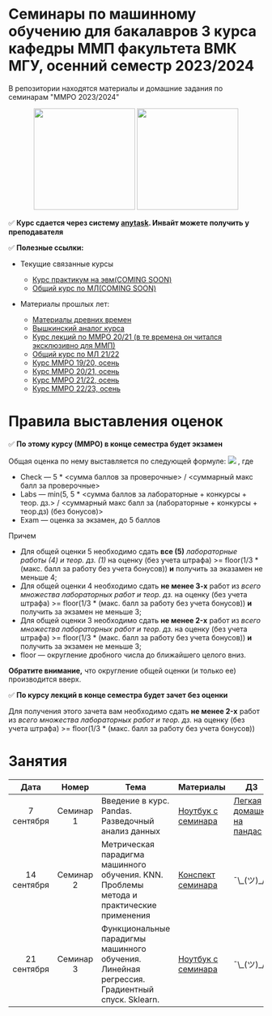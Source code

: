 # Семинары по машинному обучению для бакалавров 3 курса кафедры ММП факультета ВМК МГУ, осенний семестр 2023/2024
В репозитории находятся материалы и домашние задания по семинарам "ММРО 2023/2024"

<p align="center">
<img src="http://funzoo.ru/uploads/posts/2009-11/1258648863_tn.jpg" height=200pt> <img src="https://github.com/mmp-mmro-team/mmp_mmro_fall_2021/blob/main/trash/kernel_trick.jpg" height=200pt>
</p>

:white_check_mark: **Курс сдается через систему [anytask]([ДОБАВИТЬ](https://anytask.org/)). Инвайт можете получить у преподавателя**


:white_check_mark: **Полезные ссылки:**

* Текущие связанные курсы
    * [Курс практикум на эвм(COMING SOON)]()
    * [Общий курс по МЛ(COMING SOON)]()

* Материалы прошлых лет:
  * [Материалы древних времен](https://github.com/esokolov/ml-course-msu)
  * [Вышкинский аналог курса](https://github.com/esokolov/ml-course-hse)
  * [Курс лекций по ММРО 20/21 (в те времена он читался эксклюзивно для ММП)](http://www.machinelearning.ru/wiki/index.php?title=%D0%9C%D0%B0%D1%82%D0%B5%D0%BC%D0%B0%D1%82%D0%B8%D1%87%D0%B5%D1%81%D0%BA%D0%B8%D0%B5_%D0%BC%D0%B5%D1%82%D0%BE%D0%B4%D1%8B_%D1%80%D0%B0%D1%81%D0%BF%D0%BE%D0%B7%D0%BD%D0%B0%D0%B2%D0%B0%D0%BD%D0%B8%D1%8F_%D0%BE%D0%B1%D1%80%D0%B0%D0%B7%D0%BE%D0%B2_%28%D0%BA%D1%83%D1%80%D1%81_%D0%BB%D0%B5%D0%BA%D1%86%D0%B8%D0%B9%2C_%D0%92.%D0%92.%D0%9A%D0%B8%D1%82%D0%BE%D0%B2%29)
  * [Общий курс по МЛ 21/22](https://github.com/MSU-ML-COURSE/ML-COURSE-21-22)
  * [Курс ММРО 19/20, осень](https://github.com/mmp-mmro-team/mmp_mmro_fall_2019)
  * [Курс ММРО 20/21, осень](https://github.com/mmp-mmro-team/mmp_mmro_fall_2020)
  * [Курс ММРО 21/22, осень](https://github.com/mmp-mmro-team/mmp_mmro_fall_2021)
  * [Курс ММРО 22/23, осень](https://github.com/mmp-mmro-team/mmp_mmro_fall_2022)
# Правила выставления оценок

:white_check_mark: **По этому курсу (ММРО) в конце семестра будет экзамен**

Общая оценка по нему выставляется по следующей формуле:
![](https://github.com/mmp-mmro-team/mmp_mmro_fall_2021/blob/main/trash/formula.png)
, где 

* Check — 5 * <сумма баллов за проверочные> / <суммарный макс балл за проверочные>
* Labs — min(5, 5 * <сумма баллов за лабораторные + конкурсы + теор. дз.> / <суммарный макс балл за (лабораторные + конкурсы + теор.дз) (без бонусов)>
* Exam — оценка за экзамен, до 5 баллов

Причем
* Для общей оценки 5 необходимо сдать **все (5)** _лабораторные работы (4) и теор. дз. (1)_ на оценку (без учета штрафа) >= floor(1/3 * (макс. балл за работу без учета бонусов)) **и** получить за эказамен не меньше 4;
* Для общей оценки 4 необходимо сдать **не менее 3-х** работ из _всего множества лабораторных работ и теор. дз._ на оценку (без учета штрафа) >= floor(1/3 * (макс. балл за работу без учета бонусов)) **и** получить за экзамен не меньше 3;
* Для общей оценки 3 необходимо сдать **не менее 2-x** работ из _всего множества лабораторных работ и теор. дз._ на оценку (без учета штрафа) >= floor(1/3 * (макс. балл за работу без учета бонусов)) **и** получить за экзамен не меньше 3;
* floor — округление дробного числа до ближайшего целого вниз.

**Обратите внимание,** что округление общей оценки (и только ее) производится вверх.

:white_check_mark: **По курсу лекций в конце семестра будет зачет без оценки**

Для получения этого зачета вам необходимо сдать **не менее 2-x** работ из _всего множества лабораторных работ и теор. дз._ на оценку (без учета штрафа) >= floor(1/3 * (макс. балл за работу без учета бонусов))

# Занятия

| Дата | Номер | Тема | Материалы | ДЗ |
| :---: | :---: | --- | --- | --- |
| 7 сентября  | Семинар 1 | Введение в курс. Pandas. Разведочный анализ данных | [Ноутбук с семинара](https://github.com/mmp-mmro-team/mmp_mmro_fall_2023/blob/main/Seminar1_pandas.ipynb)  | [Легкая домашка на пандас](https://github.com/mmp-mmro-team/mmp_mmro_fall_2023/blob/main/Homework1/numpy_pandas_matplotlib_2023.ipynb)   |
| 14 сентября  | Семинар 2 | Метрическая парадигма машинного обучения. KNN. Проблемы метода и практические применения | [Конспект семинара](https://github.com/mmp-mmro-team/mmp_mmro_fall_2023/blob/main/Seminar_2_KNN.pdf) |  ¯\\\_(ツ)\_/¯ |
| 21 сентября  | Семинар 3 | Функциональные парадигмы машинного обучения. Линейная регрессия. Градиентный спуск. Sklearn. | [Ноутбук с семинара](https://github.com/mmp-mmro-team/mmp_mmro_fall_2023/blob/main/Seminar_3_linregr_msu.ipynb) |  ¯\\\_(ツ)\_/¯ |

